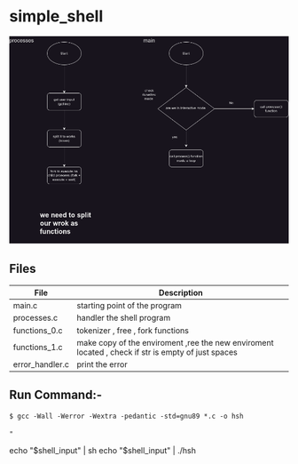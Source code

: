 # simple_shell

<img src="https://github.com/be-great/simple_shell/blob/main/images/2.png">

## Files

|File|Description|
|---|---|
|main.c|starting point of the program|
|processes.c| handler the shell program|
|functions_0.c|tokenizer , free , fork functions|
|functions_1.c|make copy of the enviroment ,ree the new enviroment located , check if str is empty of just spaces|
|error_handler.c|print the error|



## Run Command:-

    $ gcc -Wall -Werror -Wextra -pedantic -std=gnu89 *.c -o hsh
                                                                                                                                                                                                                                                                                                                                                                                                                                                                                                                                                                                                                                                                                                                                                                                                                                                                                                                                                                                                                                                                                                                                                                                                                                                                                                                                                                                                                                                                                                                                                                                                                                                                                                                                                                                                                                                                                                                                                                                                                                                                                                                                                                                                                                                                                                                                                                                                                                                                                                                                                                                                                                                                                                                                                                                                                                                                                                                                                                                                                                                                                                                                                                                                                                                                                                                                                                                                                                                                                                                                                                                                                                                                                                                                                                                                                                                                                                                                                                                                                                                                                                                                                                                                                                                                                                                                                                                                                                                                                                                                                                                                                                                                                                                                                                                                                                                                                                                                                                                                                                                                                                                                                                                                                                                                                                                                                                                                                                                                                                                                                                                                                                                                                                                                                                                                                                                                                                                                                                                                                                                                                                                                                                                                                                                                                                                              "
echo "$shell_input" |  sh
echo "$shell_input" |  ./hsh
